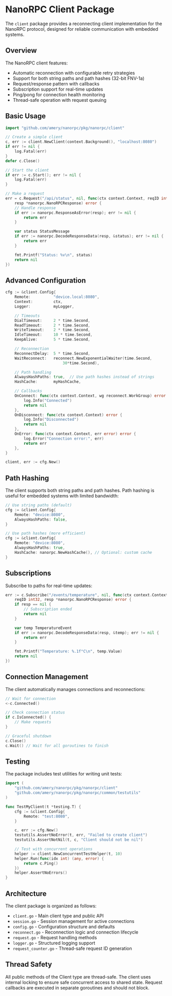 # NanoRPC Client Package

The `client` package provides a reconnecting client implementation for the
NanoRPC protocol, designed for reliable communication with embedded systems.

## Overview

The NanoRPC client features:

- Automatic reconnection with configurable retry strategies
- Support for both string paths and path hashes (32-bit FNV-1a)
- Request/response pattern with callbacks
- Subscription support for real-time updates
- Ping/pong for connection health monitoring
- Thread-safe operation with request queuing

## Basic Usage

```go
import "github.com/amery/nanorpc/pkg/nanorpc/client"

// Create a simple client
c, err := client.NewClient(context.Background(), "localhost:8080")
if err != nil {
    log.Fatal(err)
}
defer c.Close()

// Start the client
if err := c.Start(); err != nil {
    log.Fatal(err)
}

// Make a request
err = c.Request("/api/status", nil, func(ctx context.Context, reqID int32,
    resp *nanorpc.NanoRPCResponse) error {
    // Handle response
    if err := nanorpc.ResponseAsError(resp); err != nil {
        return err
    }

    var status StatusMessage
    if err := nanorpc.DecodeResponseData(resp, &status); err != nil {
        return err
    }

    fmt.Printf("Status: %v\n", status)
    return nil
})
```

## Advanced Configuration

```go
cfg := &client.Config{
    Remote:          "device.local:8080",
    Context:         ctx,
    Logger:          myLogger,

    // Timeouts
    DialTimeout:     2 * time.Second,
    ReadTimeout:     2 * time.Second,
    WriteTimeout:    2 * time.Second,
    IdleTimeout:     10 * time.Second,
    KeepAlive:       5 * time.Second,

    // Reconnection
    ReconnectDelay:  5 * time.Second,
    WaitReconnect:   reconnect.NewExponentialWaiter(time.Second,
                         30*time.Second),

    // Path handling
    AlwaysHashPaths: true,  // Use path hashes instead of strings
    HashCache:       myHashCache,

    // Callbacks
    OnConnect: func(ctx context.Context, wg reconnect.WorkGroup) error {
        log.Info("Connected")
        return nil
    },
    OnDisconnect: func(ctx context.Context) error {
        log.Info("Disconnected")
        return nil
    },
    OnError: func(ctx context.Context, err error) error {
        log.Error("Connection error:", err)
        return err
    },
}

client, err := cfg.New()
```

## Path Hashing

The client supports both string paths and path hashes. Path hashing is useful
for embedded systems with limited bandwidth:

```go
// Use string paths (default)
cfg := &client.Config{
    Remote: "device:8080",
    AlwaysHashPaths: false,
}

// Use path hashes (more efficient)
cfg := &client.Config{
    Remote: "device:8080",
    AlwaysHashPaths: true,
    HashCache: nanorpc.NewHashCache(), // Optional: custom cache
}
```

## Subscriptions

Subscribe to paths for real-time updates:

```go
err := c.Subscribe("/events/temperature", nil, func(ctx context.Context,
    reqID int32, resp *nanorpc.NanoRPCResponse) error {
    if resp == nil {
        // Subscription ended
        return nil
    }

    var temp TemperatureEvent
    if err := nanorpc.DecodeResponseData(resp, &temp); err != nil {
        return err
    }

    fmt.Printf("Temperature: %.1f°C\n", temp.Value)
    return nil
})
```

## Connection Management

The client automatically manages connections and reconnections:

```go
// Wait for connection
<-c.Connected()

// Check connection status
if c.IsConnected() {
    // Make requests
}

// Graceful shutdown
c.Close()
c.Wait() // Wait for all goroutines to finish
```

## Testing

The package includes test utilities for writing unit tests:

```go
import (
    "github.com/amery/nanorpc/pkg/nanorpc/client"
    "github.com/amery/nanorpc/pkg/nanorpc/common/testutils"
)

func TestMyClient(t *testing.T) {
    cfg := &client.Config{
        Remote: "test:8080",
    }

    c, err := cfg.New()
    testutils.AssertNoError(t, err, "Failed to create client")
    testutils.AssertNotNil(t, c, "Client should not be nil")

    // Test with concurrent operations
    helper := client.NewConcurrentTestHelper(t, 10)
    helper.Run(func(idx int) (any, error) {
        return c.Ping()
    })
    helper.AssertNoErrors()
}
```

## Architecture

The client package is organized as follows:

- `client.go` - Main client type and public API
- `session.go` - Session management for active connections
- `config.go` - Configuration structure and defaults
- `reconnect.go` - Reconnection logic and connection lifecycle
- `request.go` - Request handling methods
- `logger.go` - Structured logging support
- `request_counter.go` - Thread-safe request ID generation

## Thread Safety

All public methods of the Client type are thread-safe. The client uses internal
locking to ensure safe concurrent access to shared state. Request callbacks are
executed in separate goroutines and should not block.
